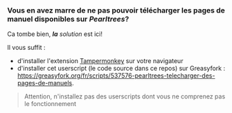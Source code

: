 ### Vous en avez marre de ne pas pouvoir télécharger les pages de manuel disponibles sur _Pearltrees_?
Ca tombe bien, ***la** solution* est ici!

Il vous suffit :
- d'installer l'extension  [Tampermonkey](https://www.tampermonkey.net/) sur votre navigateur
- d'installer cet userscript (le code source dans ce repos) sur Greasyfork : https://greasyfork.org/fr/scripts/537576-pearltrees-telecharger-des-pages-de-manuels.

> Attention, n'installez pas des userscripts dont vous ne comprenez pas le fonctionnement

